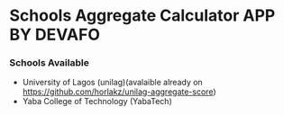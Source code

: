 # Schools Aggregate Calculator APP BY DEVAFO

### Schools Available

- University of Lagos (unilag)(avalaible already on https://github.com/horlakz/unilag-aggregate-score)
- Yaba College of Technology (YabaTech)
